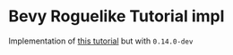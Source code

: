 # Bevy Roguelike Tutorial impl

Implementation of [this tutorial](https://maciejglowka.com/blog/bevy-roguelike-tutorial-devlog-part-1/) but with `0.14.0-dev`
